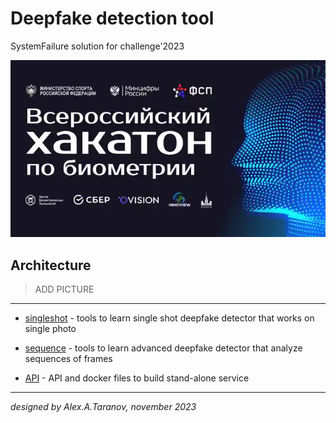 Deepfake detection tool 
===

SystemFailure solution for challenge'2023

![](./figures/logo.png)

## Architecture

> ADD PICTURE

---

- [singleshot](./singleshot) - tools to learn single shot deepfake detector that works on single photo

- [sequence](./sequence) - tools to learn advanced deepfake detector that analyze sequences of frames

- [API](./api) - API and docker files to build stand-alone service

---

*designed by Alex.A.Taranov, november 2023*